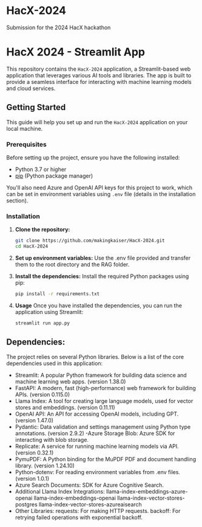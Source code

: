 # HacX-2024
Submission for the 2024 HacX hackathon

# HacX 2024 - Streamlit App

This repository contains the `HacX-2024` application, a Streamlit-based web application that leverages various AI tools and libraries. The app is built to provide a seamless interface for interacting with machine learning models and cloud services.

## Getting Started

This guide will help you set up and run the `HacX-2024` application on your local machine.

### Prerequisites

Before setting up the project, ensure you have the following installed:

- Python 3.7 or higher
- [pip](https://pip.pypa.io/en/stable/) (Python package manager)

You'll also need Azure and OpenAI API keys for this project to work, which can be set in environment variables using `.env` file (details in the installation section).

### Installation

1. **Clone the repository:**
   ```bash
   git clone https://github.com/makingkaiser/HacX-2024.git
   cd HacX-2024

2. **Set up environment variables:**
    Use the .env file provided and transfer them to the root directory and the RAG folder.
   
3. **Install the dependencies:** Install the required Python packages using pip:
   ```bash
   pip install -r requirements.txt

4. **Usage**
   Once you have installed the dependencies, you can run the application using Streamlit:
   ```bash
   streamlit run app.py

## Dependencies:
The project relies on several Python libraries. Below is a list of the core dependencies used in this application:

- Streamlit: A popular Python framework for building data science and machine learning web apps. (version 1.38.0)
- FastAPI: A modern, fast (high-performance) web framework for building APIs. (version 0.115.0)
- Llama Index: A tool for creating large language models, used for vector stores and embeddings. (version 0.11.11)
- OpenAI API: An API for accessing OpenAI models, including GPT. (version 1.47.0)
- Pydantic: Data validation and settings management using Python type annotations. (version 2.9.2)
-Azure Storage Blob: Azure SDK for interacting with blob storage.
- Replicate: A service for running machine learning models via API. (version 0.32.1)
- PymuPDF: A Python binding for the MuPDF PDF and document handling library. (version 1.24.10)
- Python-dotenv: For reading environment variables from .env files. (version 1.0.1)
- Azure Search Documents: SDK for Azure Cognitive Search.
- Additional Llama Index Integrations:
   llama-index-embeddings-azure-openai
   llama-index-embeddings-openai
   llama-index-vector-stores-postgres
   llama-index-vector-stores-azureaisearch
- Other Libraries:
   requests: For making HTTP requests.
   backoff: For retrying failed operations with exponential backoff.
   
